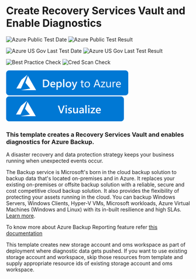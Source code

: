# Create Recovery Services Vault and Enable Diagnostics

![Azure Public Test Date](https://azurequickstartsservice.blob.core.windows.net/badges/101-recovery-services-create-vault-enable-diagnostics/PublicLastTestDate.svg)
![Azure Public Test Result](https://azurequickstartsservice.blob.core.windows.net/badges/101-recovery-services-create-vault-enable-diagnostics/PublicDeployment.svg)

![Azure US Gov Last Test Date](https://azurequickstartsservice.blob.core.windows.net/badges/101-recovery-services-create-vault-enable-diagnostics/FairfaxLastTestDate.svg)
![Azure US Gov Last Test Result](https://azurequickstartsservice.blob.core.windows.net/badges/101-recovery-services-create-vault-enable-diagnostics/FairfaxDeployment.svg)

![Best Practice Check](https://azurequickstartsservice.blob.core.windows.net/badges/101-recovery-services-create-vault-enable-diagnostics/BestPracticeResult.svg)
![Cred Scan Check](https://azurequickstartsservice.blob.core.windows.net/badges/101-recovery-services-create-vault-enable-diagnostics/CredScanResult.svg)

[![Deploy To Azure](https://raw.githubusercontent.com/Azure/azure-quickstart-templates/master/1-CONTRIBUTION-GUIDE/images/deploytoazure.svg?sanitize=true)]("https://portal.azure.com/#create/Microsoft.Template/uri/https%3A%2F%2Fraw.githubusercontent.com%2FAzure%2Fazure-quickstart-templates%2Fmaster%2F101-recovery-services-create-vault-enable-diagnostics%2Fazuredeploy.json")
[![Visualize](https://raw.githubusercontent.com/Azure/azure-quickstart-templates/master/1-CONTRIBUTION-GUIDE/images/visualizebutton.svg?sanitize=true)]("http://armviz.io/#/?load=https%3A%2F%2Fraw.githubusercontent.com%2FAzure%2Fazure-quickstart-templates%2Fmaster%2F101-recovery-services-create-vault-enable-diagnostics%2Fazuredeploy.json")

### This template creates a Recovery Services Vault and enables diagnostics for Azure Backup.

A disaster recovery and data protection strategy keeps your business running
when unexpected events occur.

The Backup service is Microsoft's born in the cloud backup solution to backup
data that's located on-premises and in Azure. It replaces your existing
on-premises or offsite backup solution with a reliable, secure and cost
competitive cloud backup solution. It also provides the flexibility of
protecting your assets running in the cloud. You can backup Windows Servers,
Windows Clients, Hyper-V VMs, Microsoft workloads, Azure Virtual Machines
(Windows and Linux) with its in-built resilience and high SLAs.
[Learn more](http://aka.ms/backup-learn-more/).

To know more about Azure Backup Reporting feature refer
[this documentation](https://docs.microsoft.com/en-us/azure/backup/backup-azure-configure-reports)

This template creates new storage account and oms workspace as part of
deployment where diagnostic data gets pushed. If you want to use existing
storage account and workspace, skip those resources from template and supply
appropriate resource ids of existing storage account and oms workspace.
